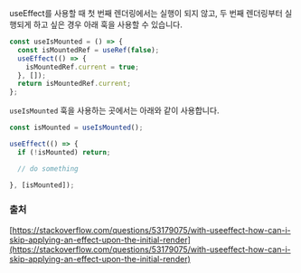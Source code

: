 
useEffect를 사용할 때 첫 번째 렌더링에서는 실행이 되지 않고, 두 번째 렌더링부터 실행되게 하고 싶은 경우 아래 훅을 사용할 수 있습니다.

```js
const useIsMounted = () => {
  const isMountedRef = useRef(false);
  useEffect(() => {
    isMountedRef.current = true;
  }, []);
  return isMountedRef.current;
};
```

`useIsMounted` 훅을 사용하는 곳에서는 아래와 같이 사용합니다.

```js
const isMounted = useIsMounted();

useEffect(() => {
  if (!isMounted) return;

  // do something

}, [isMounted]);
```

### 출처

[https://stackoverflow.com/questions/53179075/with-useeffect-how-can-i-skip-applying-an-effect-upon-the-initial-render](https://stackoverflow.com/questions/53179075/with-useeffect-how-can-i-skip-applying-an-effect-upon-the-initial-render)